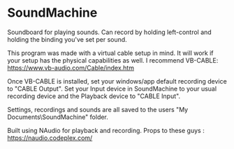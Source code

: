 # SoundMachine
Soundboard for playing sounds. Can record by holding left-control and holding the binding you've set per sound.

This program was made with a virtual cable setup in mind.
It will work if your setup has the physical capabilities as well. 
I recommend VB-CABLE:
https://www.vb-audio.com/Cable/index.htm

Once VB-CABLE is installed, set your windows/app default recording device to "CABLE Output".
Set your Input device in SoundMachine to your usual recording device and the Playback device to "CABLE Input".

Settings, recordings and sounds are all saved to the users "My Documents\SoundMachine" folder.

Built using NAudio for playback and recording.
Props to these guys : https://naudio.codeplex.com/
